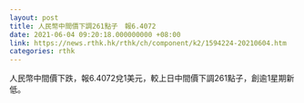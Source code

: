 ```yaml
---
layout: post
title: 人民幣中間價下調261點子　報6.4072
date: 2021-06-04 09:20:18.000000000 +08:00
link: https://news.rthk.hk/rthk/ch/component/k2/1594224-20210604.htm
categories: rthk
---
```


人民幣中間價下跌，報6.4072兌1美元，較上日中間價下調261點子，創逾1星期新低。
